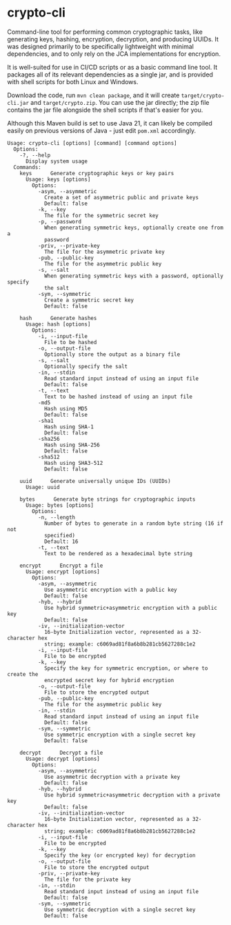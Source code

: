 # crypto-cli

Command-line tool for performing common cryptographic tasks, like generating keys, hashing, encryption, decryption, and producing UUIDs. It was designed primarily to be specifically lightweight with minimal dependencies, and to only rely on the JCA implementations for encryption. 

It is well-suited for use in CI/CD scripts or as a basic command line tool.  It packages all of its relevant dependencies as a single jar, and is provided with shell scripts for both Linux and Windows. 

Download the code, run `mvn clean package`, and it will create `target/crypto-cli.jar` and `target/crypto.zip`.  You can use the jar directly; the zip file contains the jar file alongside the shell scripts if that's easier for you. 

Although this Maven build is set to use Java 21, it can likely be compiled easily on previous versions of Java - just edit `pom.xml` accordingly. 

```
Usage: crypto-cli [options] [command] [command options]
  Options:
    -?, --help
      Display system usage
  Commands:
    keys      Generate cryptographic keys or key pairs
      Usage: keys [options]
        Options:
          -asym, --asymmetric
            Create a set of asymmetric public and private keys
            Default: false
          -k, --key
            The file for the symmetric secret key
          -p, --password
            When generating symmetric keys, optionally create one from a 
            password 
          -priv, --private-key
            The file for the asymmetric private key
          -pub, --public-key
            The file for the asymmetric public key
          -s, --salt
            When generating symmetric keys with a password, optionally specify 
            the salt
          -sym, --symmetric
            Create a symmetric secret key
            Default: false

    hash      Generate hashes
      Usage: hash [options]
        Options:
          -i, --input-file
            File to be hashed
          -o, --output-file
            Optionally store the output as a binary file
          -s, --salt
            Optionally specify the salt
          -in, --stdin
            Read standard input instead of using an input file
            Default: false
          -t, --text
            Text to be hashed instead of using an input file
          -md5
            Hash using MD5
            Default: false
          -sha1
            Hash using SHA-1
            Default: false
          -sha256
            Hash using SHA-256
            Default: false
          -sha512
            Hash using SHA3-512
            Default: false

    uuid      Generate universally unique IDs (UUIDs)
      Usage: uuid

    bytes      Generate byte strings for cryptographic inputs
      Usage: bytes [options]
        Options:
          -n, --length
            Number of bytes to generate in a random byte string (16 if not 
            specified) 
            Default: 16
          -t, --text
            Text to be rendered as a hexadecimal byte string

    encrypt      Encrypt a file
      Usage: encrypt [options]
        Options:
          -asym, --asymmetric
            Use asymmetric encryption with a public key
            Default: false
          -hyb, --hybrid
            Use hybrid symmetric+asymmetric encryption with a public key
            Default: false
          -iv, --initialization-vector
            16-byte Initialization vector, represented as a 32-character hex 
            string; example: c6069ad81f8a6b8b281cb5627288c1e2
          -i, --input-file
            File to be encrypted
          -k, --key
            Specify the key for symmetric encryption, or where to create the 
            encrypted secret key for hybrid encryption
          -o, --output-file
            File to store the encrypted output
          -pub, --public-key
            The file for the asymmetric public key
          -in, --stdin
            Read standard input instead of using an input file
            Default: false
          -sym, --symmetric
            Use symmetric encryption with a single secret key
            Default: false

    decrypt      Decrypt a file
      Usage: decrypt [options]
        Options:
          -asym, --asymmetric
            Use asymmetric decryption with a private key
            Default: false
          -hyb, --hybrid
            Use hybrid symmetric+asymmetric decryption with a private key
            Default: false
          -iv, --initialization-vector
            16-byte Initialization vector, represented as a 32-character hex 
            string; example: c6069ad81f8a6b8b281cb5627288c1e2
          -i, --input-file
            File to be encrypted
          -k, --key
            Specify the key (or encrypted key) for decryption
          -o, --output-file
            File to store the encrypted output
          -priv, --private-key
            The file for the private key
          -in, --stdin
            Read standard input instead of using an input file
            Default: false
          -sym, --symmetric
            Use symmetric decryption with a single secret key
            Default: false
```
